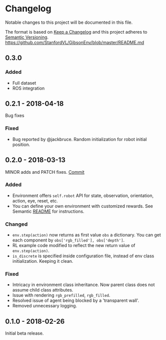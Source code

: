 # Changelog
Notable changes to this project will be documented in this file.

The format is based on [Keep a Changelog](http://keepachangelog.com/en/1.0.0/)
and this project adheres to [Semantic Versioning](http://semver.org/spec/v2.0.0.html).
https://github.com/StanfordVL/GibsonEnv/blob/master/README.md


## 0.3.0
### Added
 - Full dataset
 - ROS integration

## 0.2.1 - 2018-04-18
Bug fixes
### Fixed
- Bug reported by @jackbruce. Random initialization for robot initial position.



## 0.2.0 - 2018-03-13
MINOR adds and PATCH fixes. [Commit](https://github.com/StanfordVL/GibsonEnv/commit/69ae7ea348d1af9821bdc7ed124f1e46fc9e6479)
### Added
- Environment offers `self.robot` API for state, observation, orientation, action, eye, reset, etc. 
- You can define your own environment with customized rewards. See Semantic [README](https://github.com/StanfordVL/GibsonEnv/blob/master/README.md) for instructions.

### Changed
- `env.step(action)` now returns as first value `obs` a dictionary. You can get each component by `obs['rgb_filled'], obs['depth']`.
- RL example code modified to reflect the new return value of `env.step(action)`.
- `is_discrete` is specified inside configuration file, instead of env class initialization. Keeping it clean.

### Fixed
- Intricacy in environment class inheritance. Now parent class does not assume child class attributes. 
- Issue with rendering `rgb_prefilled`, `rgb_filled`. 
- Resolved issue of agent being blocked by a 'transparent wall'.
- Removed unnecessary logging.

## 0.1.0 - 2018-02-26
Initial beta release.
